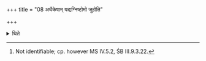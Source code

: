 +++
title = "08 अथैकेषाम् यद्यग्निष्टोमो जुहोति"

+++

<details><summary>थिते</summary>

8. Now according to some ritualists[^1] if it is an Agniṣṭoma he offers the libation; if it is an Ukthya he wipes off the remnant in the Pracaraṇi (-ladle) on the middle enclosing stick; if it is Ṣodaśin, he first offers the libation, then wipes off the wipings and then touches the wooden trough or the front panel; in the Vājapeya and Atirātra he should neither offer the water nor touch the wooden trough or the front panel. After (the Dialogue), while reciting this very formula (the Adhvaryu) enters the Havirdhāna shed.  

[^1]: Not identifiable; cp. however MS IV.5.2, ŚB III.9.3.22.   
</details>
